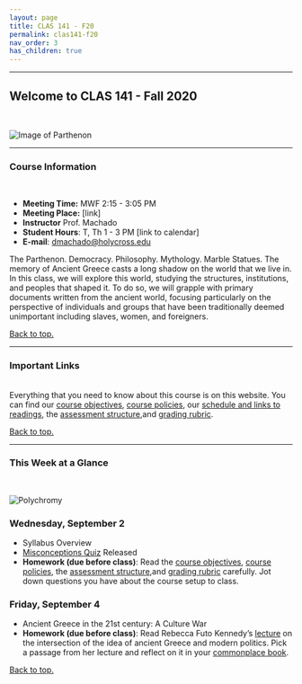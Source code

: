 ```yaml
---
layout: page
title: CLAS 141 - F20
permalink: clas141-f20
nav_order: 3
has_children: true
---
```

***

## Welcome to CLAS 141 - Fall 2020
&nbsp;

![Image of Parthenon](https://lp-cms-production.imgix.net/2019-09/ab57ac3775d90a72da514d158401bd47-parthenon.jpg)

***

### Course Information
&nbsp;  
- **Meeting Time:** MWF 2:15 - 3:05 PM
- **Meeting Place:** [link]
- **Instructor** Prof. Machado
- **Student Hours**: T, Th 1 - 3 PM [link to calendar]
- **E-mail**: dmachado@holycross.edu

The Parthenon. Democracy. Philosophy. Mythology. Marble Statues. The memory of Ancient Greece casts a long shadow on the world that we live in. In this class, we will explore this world, studying the structures, institutions, and peoples that shaped it. To do so, we will grapple with primary documents written from the ancient world, focusing particularly on the perspective of individuals and groups that have been traditionally deemed unimportant including slaves, women, and foreigners.

[Back to top.](#top)

***

### Important Links
&nbsp;  
Everything that you need to know about this course is on this website. You can find our [course objectives](https://dominicmachado.github.io/course-objectives-clas141-f20), [course policies](https://dominicmachado.github.io/course-policies-clas141-f20), our [schedule and links to readings](https://dominicmachado.github.io/schedule-clas141-f20), the [assessment structure](https://dominicmachado.github.io/assessment-clas141-f20#ancient-source-analysis),and [grading rubric](https://dominicmachado.github.io/specification-grading-clas141-f20).

[Back to top.](#top)

***

### This Week at a Glance
&nbsp;  

![Polychromy](https://sarahemilybond.files.wordpress.com/2017/04/e2ce24df90a39c24443879e29fbaee99.jpg)

### Wednesday, September 2
- Syllabus Overview
- [Misconceptions Quiz](https://docs.google.com/forms/d/18BcrpB6TTwN1bKfQw5ju_1ytftlwt7NsIEsb9YN9Ch4/edit) Released
- **Homework (due before class)**: Read the [course objectives](https://dominicmachado.github.io/course-objectives-clas141-f20), [course policies](https://dominicmachado.github.io/course-policies-clas141-f20), the [assessment structure](https://dominicmachado.github.io/assessment-clas141-f20#ancient-source-analysis),and [grading rubric](https://dominicmachado.github.io/specification-grading-clas141-f20) carefully. Jot down questions you have about the course setup to class.

### Friday, September 4
- Ancient Greece in the 21st century: A Culture War
- **Homework (due before class)**: Read Rebecca Futo Kennedy’s [lecture](https://rfkclassics.blogspot.com/2019/08/ancient-identitiesmodern-politics.html) on the intersection of the idea of ancient Greece and modern politics. Pick a passage from her lecture and reflect on it in your [commonplace book](https://dominicmachado.github.io/commonplace-book-clas141-f20).

[Back to top.](#top)
